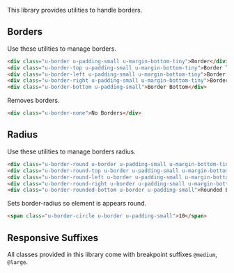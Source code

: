 <p class="u-text-emphasize">This library provides utilities to handle borders.</p>

## Borders

Use these utilities to manage borders.

```html
<div class="u-border u-padding-small u-margin-bottom-tiny">Border</div>
<div class="u-border-top u-padding-small u-margin-bottom-tiny">Border Top</div>
<div class="u-border-left u-padding-small u-margin-bottom-tiny">Border Left</div>
<div class="u-border-right u-padding-small u-margin-bottom-tiny">Border Right</div>
<div class="u-border-bottom u-padding-small">Border Bottom</div>
```

Removes borders.

```html
<div class="u-border-none">No Borders</div>
```

## Radius

Use these utilities to manage borders radius.

```html
<div class="u-border-round u-border u-padding-small u-margin-bottom-tiny">Rounded</div>
<div class="u-border-round-top u-border u-padding-small u-margin-bottom-tiny">Rounded Top</div>
<div class="u-border-round-left u-border u-padding-small u-margin-bottom-tiny">Rounded Left</div>
<div class="u-border-round-right u-border u-padding-small u-margin-bottom-tiny">Rounded Right</div>
<div class="u-border-rounded-bottom u-border u-padding-small">Rounded Bottom</div>
```

Sets border-radius so element is appears round.

```html
<span class="u-border-circle u-border u-padding-small">10</span>
```

## Responsive Suffixes

All classes provided in this library come with breakpoint suffixes `@medium`, `@large`.